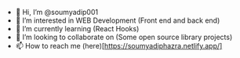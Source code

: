 - 👋 Hi, I’m @soumyadip001
- 👀 I’m interested in WEB Development (Front end and back end)
- 🌱 I’m currently learning (React Hooks)
- 💞️ I’m looking to collaborate on (Some open source library projects)
- 📫 How to reach me (here)[https://soumyadiphazra.netlify.app/]

<!---
soumyadip001/soumyadip001 is a ✨ special ✨ repository because its `README.md` (this file) appears on your GitHub profile.
You can click the Preview link to take a look at your changes.
--->
